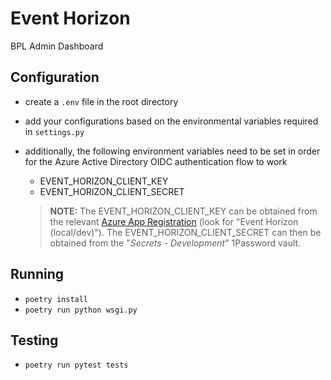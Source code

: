 # Event Horizon

BPL Admin Dashboard

## Configuration

- create a `.env` file in the root directory
- add your configurations based on the environmental variables required in `settings.py`
- additionally, the following environment variables need to be set in order for the Azure Active Directory OIDC authentication flow to work

  - EVENT_HORIZON_CLIENT_KEY
  - EVENT_HORIZON_CLIENT_SECRET

  > **NOTE:**  The EVENT_HORIZON_CLIENT_KEY can be obtained from the relevant [Azure App Registration](https://portal.azure.com/#blade/Microsoft_AAD_RegisteredApps/ApplicationsListBlade) (look for "Event Horizon (local/dev)"). The EVENT_HORIZON_CLIENT_SECRET can then be obtained from the "_Secrets - Development_" 1Password vault.

## Running

- `poetry install`
- `poetry run python wsgi.py`

## Testing

- `poetry run pytest tests`
